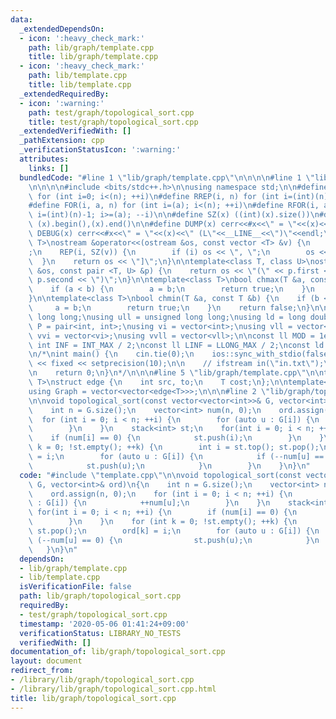 ```yaml
---
data:
  _extendedDependsOn:
  - icon: ':heavy_check_mark:'
    path: lib/graph/template.cpp
    title: lib/graph/template.cpp
  - icon: ':heavy_check_mark:'
    path: lib/template.cpp
    title: lib/template.cpp
  _extendedRequiredBy:
  - icon: ':warning:'
    path: test/graph/topological_sort.cpp
    title: test/graph/topological_sort.cpp
  _extendedVerifiedWith: []
  _pathExtension: cpp
  _verificationStatusIcon: ':warning:'
  attributes:
    links: []
  bundledCode: "#line 1 \"lib/graph/template.cpp\"\n\n\n\n#line 1 \"lib/template.cpp\"\
    \n\n\n\n#include <bits/stdc++.h>\n\nusing namespace std;\n\n#define REP(i, n)\
    \ for (int i=0; i<(n); ++i)\n#define RREP(i, n) for (int i=(int)(n)-1; i>=0; --i)\n\
    #define FOR(i, a, n) for (int i=(a); i<(n); ++i)\n#define RFOR(i, a, n) for (int\
    \ i=(int)(n)-1; i>=(a); --i)\n\n#define SZ(x) ((int)(x).size())\n#define ALL(x)\
    \ (x).begin(),(x).end()\n\n#define DUMP(x) cerr<<#x<<\" = \"<<(x)<<endl\n#define\
    \ DEBUG(x) cerr<<#x<<\" = \"<<(x)<<\" (L\"<<__LINE__<<\")\"<<endl;\n\ntemplate<class\
    \ T>\nostream &operator<<(ostream &os, const vector <T> &v) {\n    os << \"[\"\
    ;\n    REP(i, SZ(v)) {\n        if (i) os << \", \";\n        os << v[i];\n  \
    \  }\n    return os << \"]\";\n}\n\ntemplate<class T, class U>\nostream &operator<<(ostream\
    \ &os, const pair <T, U> &p) {\n    return os << \"(\" << p.first << \" \" <<\
    \ p.second << \")\";\n}\n\ntemplate<class T>\nbool chmax(T &a, const T &b) {\n\
    \    if (a < b) {\n        a = b;\n        return true;\n    }\n    return false;\n\
    }\n\ntemplate<class T>\nbool chmin(T &a, const T &b) {\n    if (b < a) {\n   \
    \     a = b;\n        return true;\n    }\n    return false;\n}\n\nusing ll =\
    \ long long;\nusing ull = unsigned long long;\nusing ld = long double;\nusing\
    \ P = pair<int, int>;\nusing vi = vector<int>;\nusing vll = vector<ll>;\nusing\
    \ vvi = vector<vi>;\nusing vvll = vector<vll>;\n\nconst ll MOD = 1e9 + 7;\nconst\
    \ int INF = INT_MAX / 2;\nconst ll LINF = LLONG_MAX / 2;\nconst ld eps = 1e-9;\n\
    \n/*\nint main() {\n    cin.tie(0);\n    ios::sync_with_stdio(false);\n    cout\
    \ << fixed << setprecision(10);\n\n    // ifstream in(\"in.txt\");\n    // cin.rdbuf(in.rdbuf());\n\
    \n    return 0;\n}\n*/\n\n\n#line 5 \"lib/graph/template.cpp\"\n\ntemplate<typename\
    \ T>\nstruct edge {\n    int src, to;\n    T cost;\n};\n\ntemplate<typename T>\n\
    using Graph = vector<vector<edge<T>>>;\n\n\n#line 2 \"lib/graph/topological_sort.cpp\"\
    \n\nvoid topological_sort(const vector<vector<int>>& G, vector<int>& ord)\n{\n\
    \    int n = G.size();\n    vector<int> num(n, 0);\n    ord.assign(n, 0);\n  \
    \  for (int i = 0; i < n; ++i) {\n        for (auto u : G[i]) {\n            ++num[u];\n\
    \        }\n    }\n    stack<int> st;\n    for(int i = 0; i < n; ++i) {\n    \
    \    if (num[i] == 0) {\n            st.push(i);\n        }\n    }\n    for (int\
    \ k = 0; !st.empty(); ++k) {\n        int i = st.top(); st.pop();\n        ord[k]\
    \ = i;\n        for (auto u : G[i]) {\n            if (--num[u] == 0) {\n    \
    \            st.push(u);\n            }\n        }\n    }\n}\n"
  code: "#include \"template.cpp\"\n\nvoid topological_sort(const vector<vector<int>>&\
    \ G, vector<int>& ord)\n{\n    int n = G.size();\n    vector<int> num(n, 0);\n\
    \    ord.assign(n, 0);\n    for (int i = 0; i < n; ++i) {\n        for (auto u\
    \ : G[i]) {\n            ++num[u];\n        }\n    }\n    stack<int> st;\n   \
    \ for(int i = 0; i < n; ++i) {\n        if (num[i] == 0) {\n            st.push(i);\n\
    \        }\n    }\n    for (int k = 0; !st.empty(); ++k) {\n        int i = st.top();\
    \ st.pop();\n        ord[k] = i;\n        for (auto u : G[i]) {\n            if\
    \ (--num[u] == 0) {\n                st.push(u);\n            }\n        }\n \
    \   }\n}\n"
  dependsOn:
  - lib/graph/template.cpp
  - lib/template.cpp
  isVerificationFile: false
  path: lib/graph/topological_sort.cpp
  requiredBy:
  - test/graph/topological_sort.cpp
  timestamp: '2020-05-06 01:41:24+09:00'
  verificationStatus: LIBRARY_NO_TESTS
  verifiedWith: []
documentation_of: lib/graph/topological_sort.cpp
layout: document
redirect_from:
- /library/lib/graph/topological_sort.cpp
- /library/lib/graph/topological_sort.cpp.html
title: lib/graph/topological_sort.cpp
---
```

